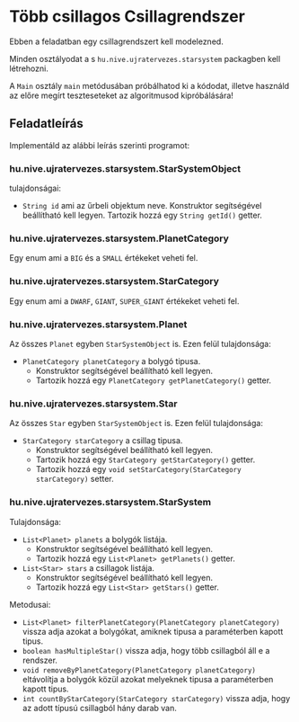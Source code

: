 # Több csillagos Csillagrendszer
Ebben a feladatban egy csillagrendszert kell modelezned.

Minden osztályodat a s `hu.nive.ujratervezes.starsystem` packagben kell létrehozni.

A `Main` osztály `main` metódusában próbálhatod ki a kódodat, illetve használd
az előre megírt teszteseteket az algoritmusod kipróbálására!

## Feladatleírás
Implementáld az alábbi leírás szerinti programot:

### hu.nive.ujratervezes.starsystem.StarSystemObject
tulajdonságai:
- `String id` ami az űrbeli objektum neve. Konstruktor segítségével beállítható kell legyen. Tartozik hozzá egy `String getId()` getter.

### hu.nive.ujratervezes.starsystem.PlanetCategory
Egy enum ami a `BIG` és a `SMALL` értékeket veheti fel.

### hu.nive.ujratervezes.starsystem.StarCategory
Egy enum ami a `DWARF`, `GIANT`, `SUPER_GIANT` értékeket veheti fel.

### hu.nive.ujratervezes.starsystem.Planet
Az összes `Planet` egyben `StarSystemObject` is.
Ezen felül tulajdonsága:
- `PlanetCategory planetCategory` a bolygó tipusa. 
    - Konstruktor segítségével beállítható kell legyen. 
    - Tartozik hozzá egy `PlanetCategory getPlanetCategory()` getter.
    

### hu.nive.ujratervezes.starsystem.Star
Az összes `Star`  egyben `StarSystemObject` is.
Ezen felül tulajdonsága:
- `StarCategory starCategory`  a csillag tipusa. 
    - Konstruktor segítségével beállítható kell legyen. 
    - Tartozik hozzá egy `StarCategory getStarCategory()` getter.
    - Tartozik hozzá egy `void setStarCategory(StarCategory starCategory)` setter.

### hu.nive.ujratervezes.starsystem.StarSystem
Tulajdonsága:
- `List<Planet> planets` a bolygók listája. 
    - Konstruktor segítségével beállítható kell legyen. 
    - Tartozik hozzá egy `List<Planet> getPlanets()` getter.
- `List<Star> stars` a csillagok listája. 
    - Konstruktor segítségével beállítható kell legyen. 
    - Tartozik hozzá egy `List<Star> getStars()` getter.

Metodusai:
- `List<Planet> filterPlanetCategory(PlanetCategory planetCategory)` vissza adja azokat a bolygókat, amiknek tipusa a paraméterben kapott tipus.
- `boolean hasMultipleStar()` vissza adja, hogy több csillagból áll e a rendszer.
- `void removeByPlanetCategory(PlanetCategory planetCategory)` eltávolítja a bolygók közül azokat melyeknek tipusa a paraméterben kapott tipus.
- `int countByStarCategory(StarCategory starCategory)` vissza adja, hogy az adott típusú csillagból hány darab van.
